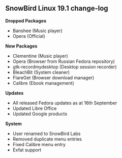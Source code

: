 SnowBird Linux 19.1 change-log
------------------------------
**Dropped Packages**

*   Banshee (Music player)
*   Opera (Official)

**New Packages**

*   Clementine (Music player)
*   Opera (Browser from Russian Fedora repository)
*   gtk-recordmydesktop (Desktop session recorder)
*   BleachBit (System cleaner)
*   FlareGet (Browser download manager)
*   Calibre (Ebook management)

**Updates**

*   All released Fedora updates as at 16th September
*   Updated Libre Office
*   Updated Google products

**System**

*   User renamed to SnowBird Labs
*   Removed duplicate menu entries
*   Fixed Calibre menu entry
*   Exfat support
